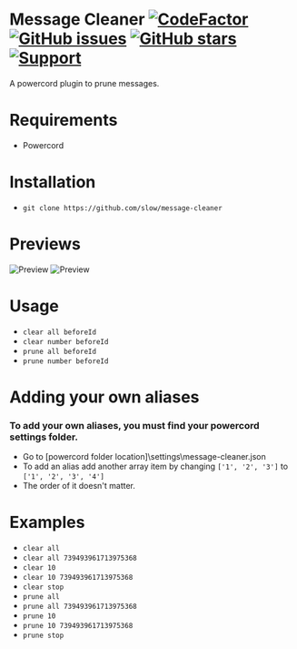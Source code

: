 # Message Cleaner [![CodeFactor](https://www.codefactor.io/repository/github/slow/message-cleaner/badge)](https://www.codefactor.io/repository/github/slow/message-cleaner) [![GitHub issues](https://img.shields.io/github/issues/slow/message-cleaner?style=flat)](https://github.com/slow/message-cleaner/issues) [![GitHub stars](https://img.shields.io/github/stars/slow/message-cleaner?style=flat)](https://github.com/slow/message-cleaner/stargazers) [![Support](https://img.shields.io/discord/875126204758360094)](https://discord.gg/shnvz5ryAt)

A powercord plugin to prune messages.

# Requirements

-  Powercord

# Installation

-  `git clone https://github.com/slow/message-cleaner`

# Previews

![Preview](https://i.imgur.com/GvPunQp.png)
![Preview](https://i.imgur.com/e9tgbwO.png)

# Usage

-  `clear all beforeId`
-  `clear number beforeId`
-  `prune all beforeId`
-  `prune number beforeId`

# Adding your own aliases

### To add your own aliases, you must find your powercord settings folder.

-  Go to [powercord folder location]\settings\message-cleaner.json
-  To add an alias add another array item by changing `['1', '2', '3']` to `['1', '2', '3', '4']`
-  The order of it doesn't matter.

# Examples

-  `clear all`
-  `clear all 739493961713975368`
-  `clear 10`
-  `clear 10 739493961713975368`
-  `clear stop`
-  `prune all`
-  `prune all 739493961713975368`
-  `prune 10`
-  `prune 10 739493961713975368`
-  `prune stop`
